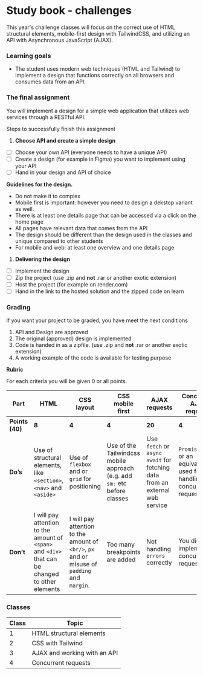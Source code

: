 # Study book - challenges

This year's challenge classes will focus on the correct use of HTML structural elements, mobile-first design with TailwindCSS, and utilizing an API with Asynchronous JavaScript (AJAX).

### Learning goals

- The student uses modern web techniques (HTML and Tailwind) to implement a design that functions correctly on all browsers and consumes data from an API.

### The final assignment

You will implement a design for a simple web application that utilizes web services through a RESTful API.

Steps to successfully finish this assignment

1. **Choose API and create a simple design**
- [ ]  Choose your own API (everyone needs to have a unique API)
- [ ]  Create a design (for example in Figma) you want to implement using your API
- [ ]  Hand in your design and API of choice

**Guidelines for the design.**

- Do not make it to complex
- Mobile first is important: however you need to design a dekstop variant as well.
- There is at least one details page that can be accessed via a click on the home page
- All pages have relevant data that comes from the API
- The design should be different than the design used in the classes and unique compared to other students
- For mobile and web: at least one overview and one details page

1. **Delivering the design**
- [ ]  Implement the design
- [ ]  Zip the project (use .zip and **not** .rar or another exotic extension)
- [ ]  Host the project (for example on render.com)
- [ ]  Hand in the link to the hosted solution and the zipped code on learn

### Grading

If you want your project to be graded, you have meet the next conditions

1. API and Design are approved
2. The original (approved) design is implemented
3. Code is handed in as a zipfile. (use .zip and **not** .rar or another exotic extension)
4. A working example of the code is available for testing purpose

**Rubric**

For each criteria you will be given 0 or all points.

| **Part**        | **HTML**                                                                                         | **CSS layout**                                                                               | **CSS mobile first**                                                      | **AJAX requests**                                                             | **Concurrent AJAX requests**                                              |
| --------------- | ------------------------------------------------------------------------------------------------ | -------------------------------------------------------------------------------------------- | ------------------------------------------------------------------------- | ----------------------------------------------------------------------------- | ------------------------------------------------------------------------- |
| **Points (40)** | **8**                                                                                            | **4**                                                                                        | **4**                                                                     | **20**                                                                        | **4**                                                                     |
| **Do’s**        | Use of structural elements, like `<section>`, `<nav>` and `<aside>`                              | Use of `flexbox` and or `grid` for positioning                                               | Use of the Tailwindcss mobile approach (e.g. add `sm:` etc before classes | Use `fetch` or `async` `await` for fetching data from an external web service | `Promise.all()` or an equivalent is used for handling concurrent requests |
| **Don’t**       | I will pay attention to the amount of `<span>` and `<div>` that can be changed to other elements | I will pay attention to the amount of `<br/>`, `px` and or misuse of `padding` and `margin`. | Too many breakpoints are added                                            | Not handling `errors` correctly                                               | You didn’t implement concurrent requests                                  |

### Classes

| Class | Topic                        |
| ----- | ---------------------------- |
| 1     | HTML structural elements     |
| 2     | CSS with Tailwind            |
| 3     | AJAX and working with an API |
| 4     | Concurrent requests          |


